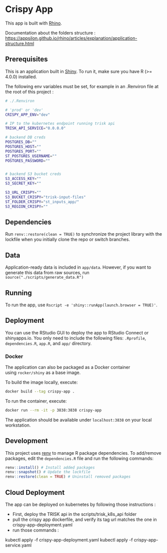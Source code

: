 # Crispy App
This app is built with [Rhino](https://github.com/Appsilon/rhino).

Documentation about the folders structure : https://appsilon.github.io/rhino/articles/explanation/application-structure.html 

## Prerequisites
This is an application built in [Shiny](https://shiny.rstudio.com/).
To run it, make sure you have R (>= 4.0.0) installed.

The following env variables must be set, for example in an .Renviron file at the root of this project : 

```sh
# ./.Renviron

# 'prod' or 'dev'
CRISPY_APP_ENV="dev" 

# IP to the kubernetes endpoint running trisk api
TRISK_API_SERVICE="0.0.0.0" 

# backend DB creds
POSTGRES_DB=""
POSTGRES_HOST=""
POSTGRES_PORT=""
ST_POSTGRES_USERNAME=""
POSTGRES_PASSWORD=""


# backend S3 bucket creds
S3_ACCESS_KEY=""
S3_SECRET_KEY=""

S3_URL_CRISPY=""
S3_BUCKET_CRISPY="trisk-input-files"
ST_FOLDER_CRISPY="st_inputs_app/"
S3_REGION_CRISPY=""


```

## Dependencies
Run `renv::restore(clean = TRUE)` to synchronize the project library with the lockfile
when you initially clone the repo or switch branches.

## Data
Application-ready data is included in `app/data`.
However, if you want to generate this data from raw sources, run `source("./scripts/generate_data.R")`

## Running
To run the app, use `Rscript -e 'shiny::runApp(launch.browser = TRUE)'`.

## Deployment
You can use the RStudio GUI to deploy the app to RStudio Connect or shinyapps.io.
You only need to include the following files:
`.Rprofile`, `dependencies.R`, `app.R`, and `app/` directory.

### Docker
The application can also be packaged as a Docker container using `rocker/shiny` as a
base image.

To build the image locally, execute:
```bash
docker build --tag crispy-app .
```

To run the container, execute:
```bash
docker run --rm -it -p 3838:3838 crispy-app
```

The application should be available under `localhost:3838` on your local
workstation.

## Development
This project uses [renv](https://rstudio.github.io/renv/) to manage R package dependencies.
To add/remove packages, edit the `dependencies.R` file and run the following commands:
```r
renv::install() # Install added packages
renv::snapshot() # Update the lockfile
renv::restore(clean = TRUE) # Uninstall removed packages
```


## Cloud Deployment

The app can be deployed on kubernetes by following those instructions : 

- First, deploy the TRISK api in the scripts/trisk_k8s_api folder
- pull the crispy app dockerfile, and verify its tag url matches the one in crispy-app-deployment.yaml
- run those commands : 

kubectl apply -f crispy-app-deployment.yaml
kubectl apply -f crispy-app-service.yaml